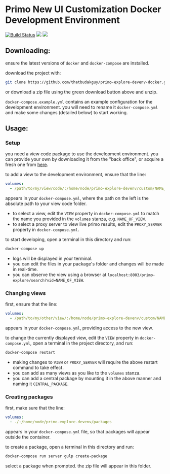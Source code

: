 # Primo New UI Customization Docker Development Environment

[![Build Status](https://travis-ci.org/thatbudakguy/primo-explore-devenv-docker.svg?branch=master)](https://travis-ci.org/thatbudakguy/primo-explore-devenv-docker) [![](https://images.microbadger.com/badges/version/watzek/primo-explore-devenv.svg)](http://microbadger.com/images/watzek/omeka "Get your own version badge on microbadger.com") [![](https://images.microbadger.com/badges/image/watzek/primo-explore-devenv.svg)](https://microbadger.com/images/watzek/omeka "Get your own image badge on microbadger.com")

## Downloading:

ensure the latest versions of `docker` and `docker-compose` are installed.

download the project with:
```sh
git clone https://github.com/thatbudakguy/primo-explore-devenv-docker.git
```
or download a zip file using the green download button above and unzip.

`docker-compose.example.yml` contains an example configuration for the development environment. you will need to rename it `docker-compose.yml` and make some changes (detailed below) to start working.

## Usage:

### Setup

you need a view code package to use the development environment. you can provide your own by downloading it from the "back office", or acquire a fresh one from [here](https://github.com/ExLibrisGroup/primo-explore-package).

to add a view to the development environment, ensure that the line:
```yml
volumes:
  - /path/to/my/view/code/:/home/node/primo-explore-devenv/custom/NAME_OF_VIEW
```
appears in your `docker-compose.yml`, where the path on the left is the absolute path to your view code folder.

- to select a view, edit the `VIEW` property in `docker-compose.yml` to match the name you provided in the `volumes` stanza, e.g. `NAME_OF_VIEW`.
- to select a proxy server to view live primo results, edit the `PROXY_SERVER` property in `docker-compose.yml`.

to start developing, open a terminal in this directory and run:
```sh
docker-compose up
```

- logs will be displayed in your terminal.
- you can edit the files in your package's folder and changes will be made in real-time.
- you can observe the view using a browser at `localhost:8003/primo-explore/search?vid=NAME_OF_VIEW`.

### Changing views

first, ensure that the line:
```yml
volumes:
  - /path/to/my/other/view/:/home/node/primo-explore-devenv/custom/NAME_OF_OTHER_VIEW
```
appears in your `docker-compose.yml`, providing access to the new view.

to change the currently displayed view, edit the `VIEW` property in `docker-compose.yml`, open a terminal in the project directory, and run:
```sh
docker-compose restart
```

- making changes to `VIEW` or `PROXY_SERVER` will require the above restart command to take effect.
- you can add as many views as you like to the `volumes` stanza.
- you can add a central package by mounting it in the above manner and naming it `CENTRAL_PACKAGE`.

### Creating packages

first, make sure that the line:
```yml
volumes:
  - ./:/home/node/primo-explore-devenv/packages
```
appears in your `docker-compose.yml` file, so that packages will appear outside the container.

to create a package, open a terminal in this directory and run:
```sh
docker-compose run server gulp create-package
```
select a package when prompted. the zip file will appear in this folder.
